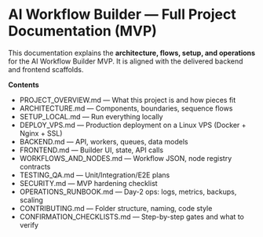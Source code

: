 # AI Workflow Builder — Full Project Documentation (MVP)
This documentation explains the **architecture, flows, setup, and operations** for the AI Workflow Builder MVP. It is aligned with the delivered backend and frontend scaffolds.

**Contents**
- PROJECT_OVERVIEW.md — What this project is and how pieces fit
- ARCHITECTURE.md — Components, boundaries, sequence flows
- SETUP_LOCAL.md — Run everything locally
- DEPLOY_VPS.md — Production deployment on a Linux VPS (Docker + Nginx + SSL)
- BACKEND.md — API, workers, queues, data models
- FRONTEND.md — Builder UI, state, API calls
- WORKFLOWS_AND_NODES.md — Workflow JSON, node registry contracts
- TESTING_QA.md — Unit/Integration/E2E plans
- SECURITY.md — MVP hardening checklist
- OPERATIONS_RUNBOOK.md — Day-2 ops: logs, metrics, backups, scaling
- CONTRIBUTING.md — Folder structure, naming, code style
- CONFIRMATION_CHECKLISTS.md — Step-by-step gates and what to verify
